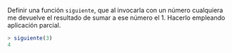 Definir una función ```siguiente```, que al invocarla con un número cualquiera me
devuelve el resultado de sumar a ese número el 1. Hacerlo empleando aplicación parcial.

```javascript
> siguiente(3)
4
```


